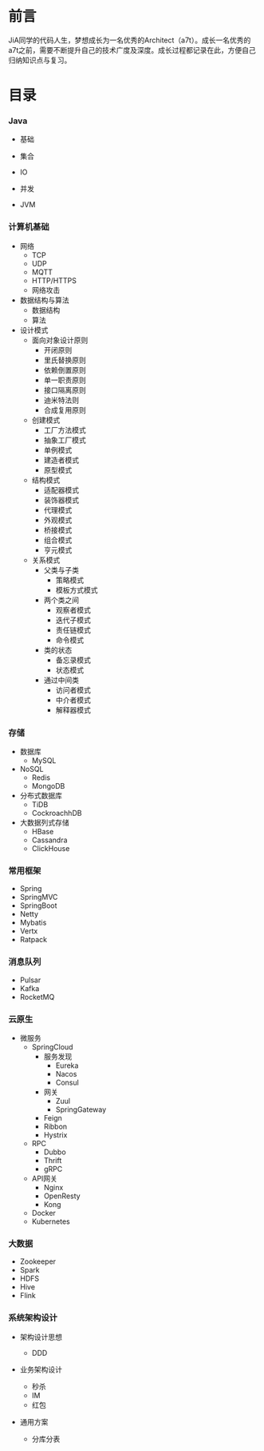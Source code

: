 # 前言
JiA同学的代码人生，梦想成长为一名优秀的Architect（a7t）。成长一名优秀的a7t之前，需要不断提升自己的技术广度及深度。成长过程都记录在此，方便自己归纳知识点与复习。

# 目录

### Java

- 基础

- 集合

- IO

- 并发

- JVM

### 计算机基础

- 网络
  - TCP
  - UDP
  - MQTT
  - HTTP/HTTPS
  - 网络攻击
- 数据结构与算法
  - 数据结构
  - 算法
- 设计模式
  - 面向对象设计原则
    - 开闭原则
    - 里氏替换原则
    - 依赖倒置原则
    - 单一职责原则
    - 接口隔离原则
    - 迪米特法则
    - 合成复用原则
  - 创建模式
    - 工厂方法模式
    - 抽象工厂模式
    - 单例模式
    - 建造者模式
    - 原型模式
  - 结构模式
    - 适配器模式
    - 装饰器模式
    - 代理模式
    - 外观模式
    - 桥接模式
    - 组合模式
    - 亨元模式
  - 关系模式
    - 父类与子类
      - 策略模式
      - 模板方式模式
    - 两个类之间
      - 观察者模式
      - 迭代子模式
      - 责任链模式
      - 命令模式
    - 类的状态
      - 备忘录模式
      - 状态模式
    - 通过中间类
      - 访问者模式
      - 中介者模式
      - 解释器模式

### 存储

- 数据库
  - MySQL
- NoSQL
  - Redis
  - MongoDB
- 分布式数据库
  - TiDB
  - CockroachhDB
- 大数据列式存储
  - HBase
  - Cassandra
  - ClickHouse

### 常用框架

- Spring
- SpringMVC
- SpringBoot
- Netty
- Mybatis
- Vertx
- Ratpack

### 消息队列

- Pulsar
- Kafka
- RocketMQ

### 云原生

- 微服务
  - SpringCloud
    - 服务发现
      - Eureka
      - Nacos
      - Consul
    - 网关
      - Zuul
      - SpringGateway
    - Feign
    - Ribbon
    - Hystrix
  - RPC
    - Dubbo
    - Thrift
    - gRPC
  - API网关
    - Nginx
    - OpenResty
    - Kong
  - Docker
  - Kubernetes

### 大数据

- Zookeeper
- Spark
- HDFS
- Hive
- Flink

### 系统架构设计

- 架构设计思想
  - DDD
- 业务架构设计
  - 秒杀
  - IM
  - 红包

- 通用方案
  - 分库分表

